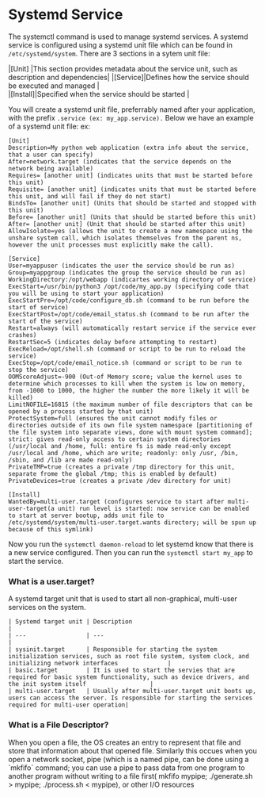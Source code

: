 <h1>Systemd Service</h1>

The systemctl command is used to manage systemd services. A systemd service is configured using a systemd unit file which can be found in `/etc/systemd/system`. 
There are 3 sections in a sytem unit file:

|[Unit]   |This section provides metadata about the service unit, such as description and dependencies|
|[Service]|Defines how the service should be executed and managed                                     |    
|[Install]|Specified when the service should be started                                               |    

You will create a systemd unit file, preferrably named after your application, with the prefix `.service (ex: my_app.service).`
Below we have an example of a systemd unit file:
  ex:
```
[Unit]
Description=My python web application (extra info about the service, that a user can specify)
After=network.target (indicates that the service depends on the network being available)
Requires= [another unit] (indicates units that must be started before this unit)
Requisite= [another unit] (indicates units that must be started before this unit, and will fail if they do not start)
BindsTo= [another unit] (Units that should be started and stopped with this unit)
Before= [another unit] (Units that should be started before this unit)
After= [another unit] (Unit that should be started after this unit)
AllowIsolate=yes (allows the unit to create a new namespace using the unshare system call, which isolates themselves from the parent ns, however the unit processes must explicitly make the call).

[Service]
User=myappuser (indicates the user the service should be run as)
Group=myappgroup (indicates the group the service should be run as)
WorkingDirectory:/opt/webapp (indicartes working directory of service)
ExecStart=/usr/bin/python3 /opt/code/my_app.py (specifying code that you will be using to start your application)
ExecStartPre=/opt/code/configure_db.sh (command to be run before the start of service)
ExecStartPost=/opt/code/email_status.sh (command to be run after the start of the service)
Restart=always (will automatically restart service if the service ever crashes)
RestartSec=5 (indicates delay before attempting to restart)
ExecReload=/opt/shell.sh (command or script to be run to reload the service)
ExecStop=/opt/code/email_notice.sh (command or script to be run to stop the service)
OOMScoreAdjust=-900 (Out-of Memory score; value the kernel uses to determine which processes to kill when the system is low on memory, from -1000 to 1000, the higher the number the more likely it will be killed)
LimitNOFILE=16815 (the maximum number of file descriptors that can be opened by a process started by that unit)
ProtectSystem=full (ensures the unit cannot modify files or directories outside of its own file system namespace [partitioning of the file system into separate views, done with mount system command]; strict: gives read-only access to certain system directories (/usr/local and /home, full: entire fs is made read-only except /usr/local and /home, which are write; readonly: only /usr, /bin, /sbin, and /lib are made read-only)
PrivateTMP=true (creates a private /tmp directory for this unit, separate frome the global /tmp; this is enabled by default)
PrivateDevices=true (creates a private /dev directory for unit)

[Install]
WantedBy=multi-user.target (configures service to start after multi-user-target(a unit) run level is started: now service can be enabled to start at server bootup, adds unit file to /etc/systemd/system/multi-user.target.wants directory; will be spun up because of this symlink)
```

Now you run the `systemctl daemon-reload` to let systemd know that there is a new service configured.
Then you can run the `systemctl start my_app` to start the service.

<h3>What is a user.target?</h3>
A systemd target unit that  is used to start all non-graphical, multi-user services on the system.
    
    | Systemd target unit | Description                                                                                                                                           |
    | ---                 | ---                                                                                                                                                   |
    | sysinit.target      | Responsible for starting the system initialization services, such as root file system, system clock, and initializing network interfaces              |
    | basic.target        | It is used to start the servies that are required for basic system functionality, such as device drivers, and the init system itself                  |
    | multi-user.target   | Usually after multi-user.target unit boots up, users can access the server. Is responsible for starting the services required for multi-user operation|

 <h3>What is a File Descriptor?</h3>
When you open a file, the OS creates an entry to represent that file and store that information about that opened file. Similarly this occues when you open a network socket, pipe (which is a named pipe, can be done using a `mkfifo` command; you can use a pipe to pass data from one program to another program without writing to a file first( mkfifo mypipe; ./generate.sh > mypipe; ./process.sh < mypipe), or other I/O resources
